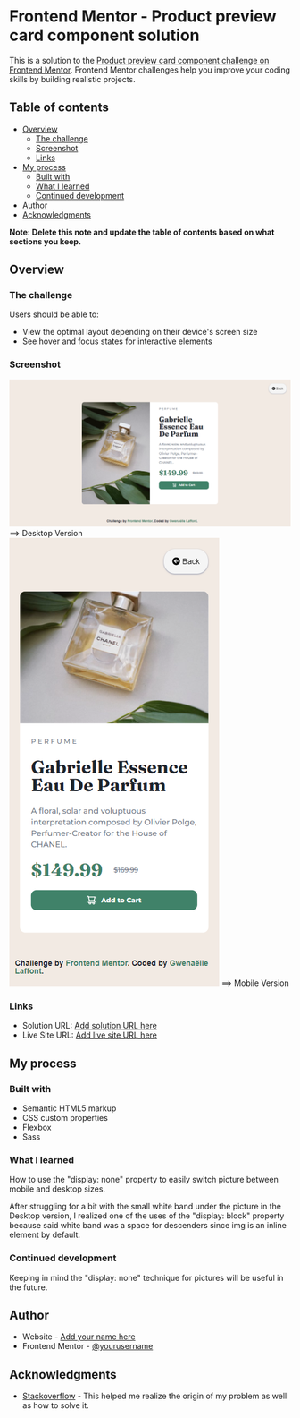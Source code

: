 # Frontend Mentor - Product preview card component solution

This is a solution to the [Product preview card component challenge on Frontend Mentor](https://www.frontendmentor.io/challenges/product-preview-card-component-GO7UmttRfa). Frontend Mentor challenges help you improve your coding skills by building realistic projects. 

## Table of contents

- [Overview](#overview)
  - [The challenge](#the-challenge)
  - [Screenshot](#screenshot)
  - [Links](#links)
- [My process](#my-process)
  - [Built with](#built-with)
  - [What I learned](#what-i-learned)
  - [Continued development](#continued-development)
- [Author](#author)
- [Acknowledgments](#acknowledgments)

**Note: Delete this note and update the table of contents based on what sections you keep.**

## Overview

### The challenge

Users should be able to:

- View the optimal layout depending on their device's screen size
- See hover and focus states for interactive elements

### Screenshot

![](./images/ppc-desktop.png) ==> Desktop Version
![](./images/ppc-mobile.png) ==> Mobile Version



### Links

- Solution URL: [Add solution URL here](https://your-solution-url.com)
- Live Site URL: [Add live site URL here](https://your-live-site-url.com)

## My process

### Built with

- Semantic HTML5 markup
- CSS custom properties
- Flexbox
- Sass


### What I learned

How to use the "display: none" property to easily switch picture between mobile and desktop sizes.

After struggling for a bit with the small white band under the picture in the Desktop version, I realized one of the uses of the "display: block" property because said white band was a space for descenders since img is an inline element by default.

### Continued development

Keeping in mind the "display: none" technique for pictures will be useful in the future.


## Author

- Website - [Add your name here](https://www.your-site.com)
- Frontend Mentor - [@yourusername](https://www.frontendmentor.io/profile/yourusername)


## Acknowledgments

- [Stackoverflow](https://stackoverflow.com/questions/7774814/remove-white-space-below-image) - This helped me realize the origin of my problem as well as how to solve it.